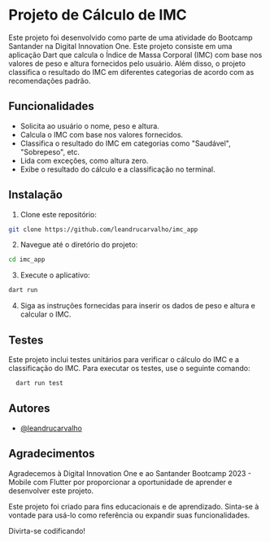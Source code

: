 
# Projeto de Cálculo de IMC

Este projeto foi desenvolvido como parte de uma atividade do Bootcamp Santander na Digital Innovation One.
Este projeto consiste em uma aplicação Dart que calcula o Índice de Massa Corporal (IMC) com base nos valores de peso e altura fornecidos pelo usuário. Além disso, o projeto classifica o resultado do IMC em diferentes categorias de acordo com as recomendações padrão.


## Funcionalidades

- Solicita ao usuário o nome, peso e altura.
- Calcula o IMC com base nos valores fornecidos.
- Classifica o resultado do IMC em categorias como "Saudável", "Sobrepeso", etc.
- Lida com exceções, como altura zero.
- Exibe o resultado do cálculo e a classificação no terminal.


## Instalação

1. Clone este repositório:
```bash
git clone https://github.com/leandrucarvalho/imc_app
```
2. Navegue até o diretório do projeto:   
```bash
cd imc_app
```
3. Execute o aplicativo:
```bash
dart run
```
4. Siga as instruções fornecidas para inserir os dados de peso e altura e calcular o IMC.
## Testes

Este projeto inclui testes unitários para verificar o cálculo do IMC e a classificação do IMC. Para executar os testes, use o seguinte comando:

```bash
  dart run test
```


## Autores

- [@leandrucarvalho](https://github.com/leandrucarvalho)


## Agradecimentos

Agradecemos à Digital Innovation One e ao Santander Bootcamp 2023 - Mobile com Flutter por proporcionar a oportunidade de aprender e desenvolver este projeto.

Este projeto foi criado para fins educacionais e de aprendizado. Sinta-se à vontade para usá-lo como referência ou expandir suas funcionalidades.

Divirta-se codificando!

